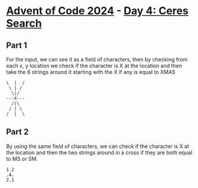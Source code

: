 # [Advent of Code 2024](../README.md) - [Day 4: Ceres Search](https://adventofcode.com/2024/day/4)

## Part 1
For the input, we can see it as a field of characters, then by checking from each x, y location
we check if the character is X at the location and then take the 6 strings around it starting with
the X if any is equal to XMAS
```
\  |  /
 \ | /
  \|/
---X---
  /|\
 / | \
/  |  \
```

## Part 2
By using the same field of characters, we can check if the character is X at the location and
then the two strings around in a cross if they are both equal to MS or SM.
```
1.2
.A.
2.1
```